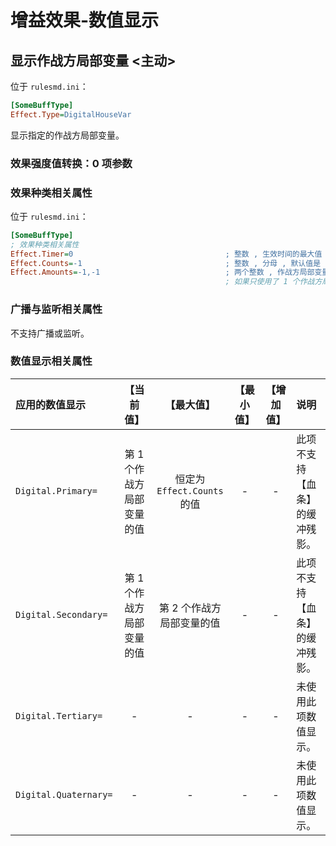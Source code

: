 # 增益效果-数值显示

## 显示作战方局部变量 <主动>

位于 `rulesmd.ini`：

```ini
[SomeBuffType]
Effect.Type=DigitalHouseVar
```

显示指定的作战方局部变量。

### 效果强度值转换：0 项参数

### 效果种类相关属性

位于 `rulesmd.ini`：

```ini
[SomeBuffType]
; 效果种类相关属性
Effect.Timer=0                                  ; 整数 , 生效时间的最大值 , 超过时间限制会立刻进入结束状态 , 0 = 无限 , 小于 0 按 0 算 , 默认值是 0 , 单位 : 帧
Effect.Counts=-1                                ; 整数 , 分母 , 默认值是 -1
Effect.Amounts=-1,-1                            ; 两个整数 , 作战方局部变量的索引值 , 默认值是 -1
                                                ; 如果只使用了 1 个作战方局部变量 , 那么可以只写 1 个整数
```

### 广播与监听相关属性

不支持广播或监听。

### 数值显示相关属性

|应用的数值显示|【当前值】|【最大值】|【最小值】|【增加值】|说明|
|:-|:-:|:-:|:-:|:-:|:-|
|`Digital.Primary=`|第 1 个作战方局部变量的值|恒定为 `Effect.Counts` 的值|-|-|此项不支持【血条】的缓冲残影。|
|`Digital.Secondary=`|第 1 个作战方局部变量的值|第 2 个作战方局部变量的值|-|-|此项不支持【血条】的缓冲残影。|
|`Digital.Tertiary=`|-|-|-|-|未使用此项数值显示。|
|`Digital.Quaternary=`|-|-|-|-|未使用此项数值显示。|